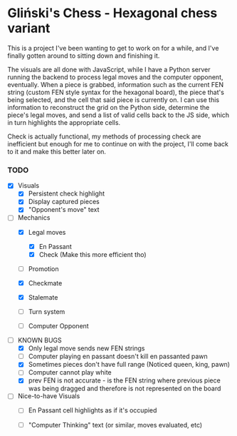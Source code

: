 # Gliński's Chess - Hexagonal chess variant

This is a project I've been wanting to get to work on for a while, 
and I've finally gotten around to sitting down and finishing it.

The visuals are all done with JavaScript, while I have a Python server
running the backend to process legal moves and the computer opponent, eventually.
When a piece is grabbed, information such as the current FEN string (custom FEN
style syntax for the hexagonal board), the piece that's being selected, and the
cell that said piece is currently on.  I can use this information to reconstruct
the grid on the Python side, determine the piece's legal moves, and send a list of
valid cells back to the JS side, which in turn highlights the appropriate cells.

Check is actually functional, my methods of processing check are inefficient but enough for me to continue on with
the project, I'll come back to it and make this better later on.

### TODO
- [X] Visuals
  - [X] Persistent check highlight
  - [X] Display captured pieces
  - [X] "Opponent's move" text

- [ ] Mechanics
  - [X] Legal moves
    - [X] En Passant
    - [X] Check (Make this more efficient tho)

  - [ ] Promotion

  - [X] Checkmate
  - [X] Stalemate
  - [ ] Turn system
  - [ ] Computer Opponent

- [ ] KNOWN BUGS
  - [X] Only legal move sends new FEN strings
  - [ ] Computer playing en passant doesn't kill en passanted pawn
  - [X] Sometimes pieces don't have full range (Noticed queen, king, pawn)
  - [ ] Computer cannot play white
  - [X] prev FEN is not accurate - is the FEN string where previous piece was being dragged and therefore is not represented on the board

- [ ] Nice-to-have Visuals
  - [ ] En Passant cell highlights as if it's occupied
  - [ ] "Computer Thinking" text (or similar, moves evaluated, etc)


